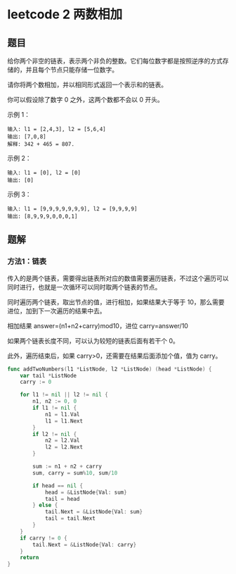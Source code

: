 # leetcode 2 两数相加

## 题目

给你两个非空的链表，表示两个非负的整数。它们每位数字都是按照逆序的方式存储的，并且每个节点只能存储一位数字。

请你将两个数相加，并以相同形式返回一个表示和的链表。

你可以假设除了数字 0 之外，这两个数都不会以 0 开头。

示例 1：

```text
输入: l1 = [2,4,3], l2 = [5,6,4]
输出: [7,0,8]
解释: 342 + 465 = 807.
```

示例 2：

```text
输入: l1 = [0], l2 = [0]
输出: [0]
```

示例 3：

```text
输入: l1 = [9,9,9,9,9,9,9], l2 = [9,9,9,9]
输出: [8,9,9,9,0,0,0,1]
```

## 题解

### 方法1：链表

传入的是两个链表，需要得出链表所对应的数值需要遍历链表，不过这个遍历可以同时进行，也就是一次循环可以同时取两个链表的节点。

同时遍历两个链表，取出节点的值，进行相加，如果结果大于等于 10，那么需要进位，加到下一次遍历的结果中去。

相加结果 answer=(n1+n2+carry)mod10，进位 carry=answer/10

如果两个链表长度不同，可以认为较短的链表后面有若干个 0。

此外，遍历结束后，如果 carry>0，还需要在结果后面添加个值，值为 carry。

```go
func addTwoNumbers(l1 *ListNode, l2 *ListNode) (head *ListNode) {
	var tail *ListNode
	carry := 0

	for l1 != nil || l2 != nil {
		n1, n2 := 0, 0
		if l1 != nil {
			n1 = l1.Val
			l1 = l1.Next
		}
		if l2 != nil {
			n2 = l2.Val
			l2 = l2.Next
		}

		sum := n1 + n2 + carry
		sum, carry = sum%10, sum/10

		if head == nil {
			head = &ListNode{Val: sum}
			tail = head
		} else {
			tail.Next = &ListNode{Val: sum}
			tail = tail.Next
		}
	}
	if carry != 0 {
		tail.Next = &ListNode{Val: carry}
	}
	return
}
```